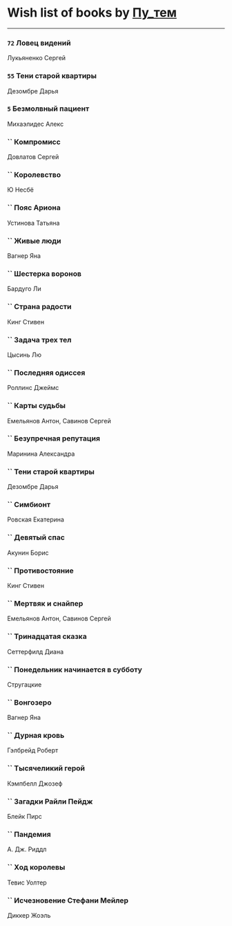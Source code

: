# Wish list of books by [Пу_тем](https://www.facebook.com/profile.php?id=3448154788585127)
---

### `72` Ловец видений
Лукьяненко Сергей

### `55` Тени старой квартиры
Дезомбре Дарья

### `5` Безмолвный пациент
Михаэлидес Алекс

### `` Компромисс
Довлатов Сергей

### `` Королевство
Ю Несбё

### `` Пояс Ариона
Устинова Татьяна

### `` Живые люди
Вагнер Яна

### `` Шестерка воронов
Бардуго Ли

### `` Страна радости
Кинг Стивен

### `` Задача трех тел
Цысинь Лю

### `` Последняя одиссея
Роллинс Джеймс

### `` Карты судьбы
Емельянов Антон, Савинов Сергей

### `` Безупречная репутация
Маринина Александра

### `` Тени старой квартиры
Дезомбре Дарья

### `` Симбионт
Ровская Екатерина

### `` Девятый спас
Акунин Борис

### `` Противостояние
Кинг Стивен

### `` Мертвяк и снайпер
Емельянов Антон, Савинов Сергей

### `` Тринадцатая сказка
Сеттерфилд Диана

### `` Понедельник начинается в субботу
Стругацкие

### `` Вонгозеро
Вагнер Яна

### `` Дурная кровь
Гэлбрейд Роберт

### `` Тысячеликий герой
Кэмпбелл Джозеф

### `` Загадки Райли Пейдж
Блейк Пирс

### `` Пандемия
А. Дж. Риддл

### `` Ход королевы
Тевис Уолтер

### `` Исчезновение Стефани Мейлер
Диккер Жоэль

